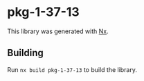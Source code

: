# pkg-1-37-13

This library was generated with [Nx](https://nx.dev).

## Building

Run `nx build pkg-1-37-13` to build the library.
